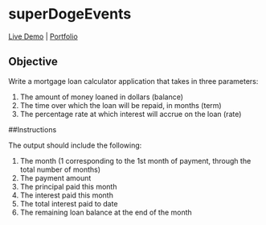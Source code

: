 # superDogeEvents
[Live Demo](https://sad-noether-0f0dc3.netlify.app/) |
[Portfolio](https://kaseywahl.io/)

## Objective

Write a mortgage loan calculator application that takes in three parameters:

1. The amount of money loaned in dollars (balance)
2. The time over which the loan will be repaid, in months (term)
3. The percentage rate at which interest will accrue on the loan (rate)

##Instructions

The output should include the following:

1. The month (1 corresponding to the 1st month of payment, through the total number of months)
2. The payment amount
3. The principal paid this month
4. The interest paid this month
5. The total interest paid to date
6. The remaining loan balance at the end of the month
